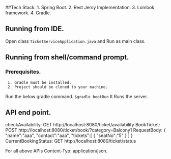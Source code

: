 ##Tech Stack.
    1. Spring Boot.
    2. Rest Jersy Implementation.
    3. Lombok framework.
    4. Gradle.
    
## Running from IDE.
   Open class ```TicketServiceApplication.java``` and Run as main class.
   
## Running from shell/command prompt.
  ### Prerequisites.
     1. Gradle must be installed.
     2. Project should be cloned to your machine.
     
  Run the below gradle command.
     ```$gradle bootRun``` It Runs the server.
     
## API end point.
  checkAvailability: GET  http://localhost:8080/ticket/availability
  BookTicket:        POST http://localhost:8080/ticket/book/?category=Balcony1
                     RequestBody: {
                                     "name":"aaa",
                                     "contact":"aaa",
                                     "tickets":[
                                                 {
                                                   "seatNo":"5"
                                                 }
                                               ]
                                  }
 CurrentBookingStatus: GET http://localhost:8080/ticket/status
 
 For all above APIs Content-Typ: application/json.
 